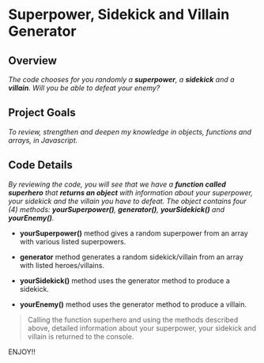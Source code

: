 # Superpower, Sidekick and Villain Generator

## Overview

*The code chooses for you randomly a **superpower**, a **sidekick** and a **villain**. Will you be able to defeat your enemy?*

## Project Goals

*To review, strengthen and deepen my knowledge in objects, functions and arrays, in Javascript.*

## Code Details

*By reviewing the code, you will see that we have a **function called superhero** that **returns an object** with information about your superpower, your sidekick and the villain you have to defeat. The object contains four (4) methods: **yourSuperpower()**, **generator()**, **yourSidekick()** and **yourEnemy()**.*

+ **yourSuperpower()** method gives a random superpower from an array with various listed superpowers.

+ **generator** method generates a random sidekick/villain from an array with listed heroes/villains.

+ **yourSidekick()** method uses the generator method to produce a sidekick.

+ **yourEnemy()** method uses the generator method to produce a villain.

> Calling the function superhero and using the methods described above, detailed information about your superpower, your sidekick and villain is returned to the console.

ENJOY!!
